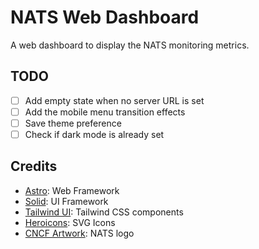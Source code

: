 # NATS Web Dashboard

A web dashboard to display the NATS monitoring metrics.

## TODO

- [ ] Add empty state when no server URL is set
- [ ] Add the mobile menu transition effects
- [ ] Save theme preference
- [ ] Check if dark mode is already set

## Credits

- [Astro](https://astro.build/): Web Framework
- [Solid](https://www.solidjs.com/): UI Framework
- [Tailwind UI](https://tailwindui.com/): Tailwind CSS components
- [Heroicons](https://heroicons.com/): SVG Icons
- [CNCF Artwork](https://github.com/cncf/artwork): NATS logo
